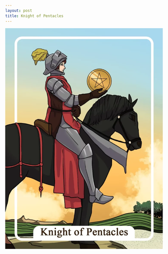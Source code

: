 ```yaml
---
layout: post
title: Knight of Pentacles
---
```


![](../images/Knight-of-Pentacles-Tarot-Card-Meaning-732x1024.webp)

